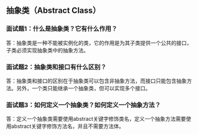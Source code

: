 ## 抽象类（Abstract Class）

### 面试题1：什么是抽象类？它有什么作用？

答：抽象类是一种不能被实例化的类，它的作用是为其子类提供一个公共的接口，子类必须实现抽象类中的抽象方法。

### 面试题2：抽象类和接口有什么区别？

答：抽象类和接口的区别在于抽象类可以包含非抽象方法，而接口只能包含抽象方法。另外，一个类只能继承一个抽象类，但可以实现多个接口。

### 面试题3：如何定义一个抽象类？如何定义一个抽象方法？

答：定义一个抽象类需要使用abstract关键字修饰类名，定义一个抽象方法需要使用abstract关键字修饰方法名，并且不需要方法体。